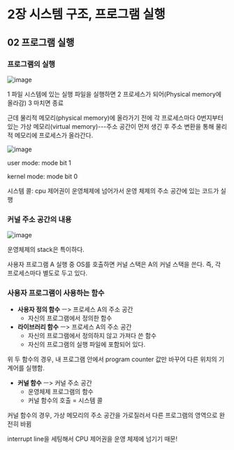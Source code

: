 # 2장 시스템 구조, 프로그램 실행

## 02 프로그램 실행

### 프로그램의 실행

![image](https://user-images.githubusercontent.com/68107000/111315195-7d02e680-86a5-11eb-9cb6-17f76ed08579.png)

1 파일 시스템에 있는 실행 파일을 실행하면 2 프로세스가 되어(Physical memory에 올라감) 3 마치면 종료

근데 물리적 메모리(physical memory)에 올라가기 전에 각 프로세스마다 0번지부터 있는 가상 메모리(virtual memory)---주소 공간이 먼저 생긴 후 주소 변환을 통해 물리적 메모리에 프로세스가 올라간다.

![image](https://user-images.githubusercontent.com/68107000/111315985-382b7f80-86a6-11eb-9f28-cdff4a3aca64.png)

user mode: mode bit 1

kernel mode: mode bit 0

시스템 콜: cpu 제어권이 운영체제에 넘어가서 운영 체제의 주소 공간에 있는 코드가 실행

### 커널 주소 공간의 내용

![image](https://user-images.githubusercontent.com/68107000/111315775-0aded180-86a6-11eb-943e-c4770fc47007.png)

운영체제의 stack은 특이하다.

사용자 프로그램 A 실행 중 OS를 호출하면 커널 스택은 A의 커널 스택을 쓴다. 즉, 각 프로세스마다 별도로 두고 있다.

### 사용자 프로그램이 사용하는 함수

- **사용자 정의 함수** ㅡ> 프로세스 A의 주소 공간
  - 자신의 프로그램에서 정의한 함수
- **라이브러리 함수** ㅡ> 프로세스 A의 주소 공간
  - 자신의 프로그램에서 정의하지 않고 가져다 쓴 함수
  - 자신의 프로그램의 실행 파일에 포함되어 있다.

위 두 함수의 경우, 내 프로그램 안에서 program counter 값만 바꾸어 다른 위치의 기계어를 실행함.

- **커널 함수** ㅡ> 커널 주소 공간
  - 운영체제 프로그램의 함수
  - 커널 함수의 호출 = 시스템 콜

커널 함수의 경우, 가상 메모리의 주소 공간을 가로질러서 다른 프로그램의 영역으로 완전히 바뀜

interrupt line을 세팅해서 CPU 제어권을 운영 체제에 넘기기 때문!
